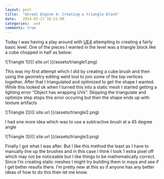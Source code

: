 ```yaml
---
layout: post
title:  "Unreal Engine 4: Creating a triangle block"
date:   2014-03-27 16:21:00
categories:  ue4
comments: true
---
```


Today I was having a play around with [UE4] attempting to creating a fairly basic level. One of the pieces I wanted in the level was a triangle block like a cube chopped in half as below:

![Triangle 1]({{ site.url }}/assets/triangle1.png)

This was my first attempt which I did by creating a cube brush and then using the geometry editing weld tool to join some of the top vertices together. After that I triangulated and optimized to get the shape I wanted. While this looked ok when I turned this into a static mesh I started getting a lighting error “Object has wrapping UVs”. Skipping the triangulate and optimize step stops this error occuring but then the shape ends up with texture artifacts

![Triangle 2]({{ site.url }}/assets/triangle2.png)

I had one more idea which was to use a subtractive brush at a 45 degree angle

![Triangle 3]({{ site.url }}/assets/triangle3.png)

Finally I got what I was after. But I like this method the least as I have to manually line up the brushes and in this case I think I took 1 extra pixel off which may not be noticeable but I like things to be mathematically correct. Since I’m creating static meshes I might try building them in maya and see if I get better results there. I’m pretty new at this so if anyone has any better ideas of how to do this then let me know.

[UE4]: https://www.unrealengine.com/blog/welcome-to-unreal-engine-4